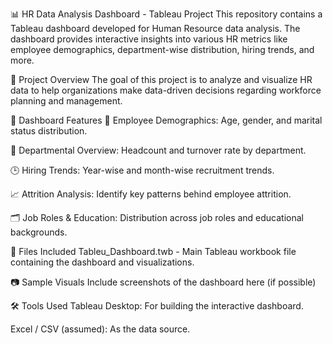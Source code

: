 📊 HR Data Analysis Dashboard - Tableau Project
This repository contains a Tableau dashboard developed for Human Resource data analysis. The dashboard provides interactive insights into various HR metrics like employee demographics, department-wise distribution, hiring trends, and more.

🚀 Project Overview
The goal of this project is to analyze and visualize HR data to help organizations make data-driven decisions regarding workforce planning and management.

🧩 Dashboard Features
📍 Employee Demographics: Age, gender, and marital status distribution.

🏢 Departmental Overview: Headcount and turnover rate by department.

🕒 Hiring Trends: Year-wise and month-wise recruitment trends.

📈 Attrition Analysis: Identify key patterns behind employee attrition.

🗂️ Job Roles & Education: Distribution across job roles and educational backgrounds.

📁 Files Included
Tableu_Dashboard.twb - Main Tableau workbook file containing the dashboard and visualizations.

📷 Sample Visuals
Include screenshots of the dashboard here (if possible)

🛠️ Tools Used
Tableau Desktop: For building the interactive dashboard.

Excel / CSV (assumed): As the data source.